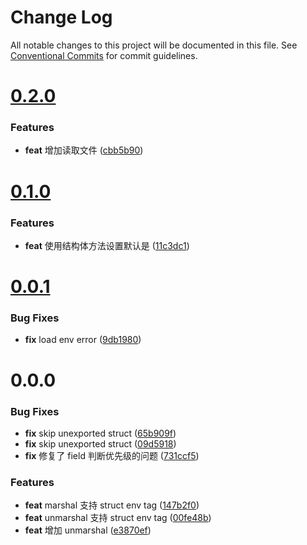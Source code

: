 # Change Log

All notable changes to this project will be documented in this file.
See [Conventional Commits](https://conventionalcommits.org) for commit guidelines.



# [0.2.0](https://github.com/tangx/envutils/compare/v0.1.0...v0.2.0)

### Features

* **feat** 增加读取文件 ([cbb5b90](https://github.com/tangx/envutils/commit/cbb5b901670a2ad9a0f36fea2af1b40884bea183))



# [0.1.0](https://github.com/tangx/envutils/compare/v0.0.1...v0.1.0)

### Features

* **feat** 使用结构体方法设置默认是 ([11c3dc1](https://github.com/tangx/envutils/commit/11c3dc16f8adaf57897d05d09754e3700ed01d5d))



# [0.0.1](https://github.com/tangx/envutils/compare/v0.0.0...v0.0.1)

### Bug Fixes

* **fix** load env error ([9db1980](https://github.com/tangx/envutils/commit/9db198087aa0a263f6140aa1891254f375f357d9))



# 0.0.0

### Bug Fixes

* **fix** skip unexported struct ([65b909f](https://github.com/tangx/envutils/commit/65b909f3890891b61441d497b673264a40570fe8))
* **fix** skip unexported struct ([09d5918](https://github.com/tangx/envutils/commit/09d59181b0575bb357d337d5a843ff094d391cd7))
* **fix** 修复了 field 判断优先级的问题 ([731ccf5](https://github.com/tangx/envutils/commit/731ccf5efb78e1f0e3e16331ce550a341ed647ce))


### Features

* **feat** marshal 支持 struct env tag ([147b2f0](https://github.com/tangx/envutils/commit/147b2f0fe73e3ecae95daa76e736495680585b80))
* **feat** unmarshal 支持 struct env tag ([00fe48b](https://github.com/tangx/envutils/commit/00fe48b718652894397e38747951f50edb0a75fd))
* **feat** 增加 unmarshal ([e3870ef](https://github.com/tangx/envutils/commit/e3870ef5013e25dea5c596702f535247e0b5b085))
